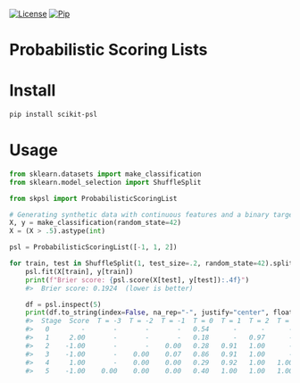 [![License](https://img.shields.io/github/license/stheid/scikit-psl)](https://github.com/stheid/scikit-psl/blob/master/LICENSE)
[![Pip](https://img.shields.io/pypi/v/scikit-psl)](https://pypi.org/project/scikit-psl)


# Probabilistic Scoring Lists

# Install
```bash
pip install scikit-psl
```

# Usage

```python
from sklearn.datasets import make_classification
from sklearn.model_selection import ShuffleSplit

from skpsl import ProbabilisticScoringList

# Generating synthetic data with continuous features and a binary target variable
X, y = make_classification(random_state=42)
X = (X > .5).astype(int)

psl = ProbabilisticScoringList([-1, 1, 2])

for train, test in ShuffleSplit(1, test_size=.2, random_state=42).split(X):
    psl.fit(X[train], y[train])
    print(f"Brier score: {psl.score(X[test], y[test]):.4f}")
    #>  Brier score: 0.1924  (lower is better)

    df = psl.inspect(5)
    print(df.to_string(index=False, na_rep="-", justify="center", float_format=lambda x: f"{x:.2f}"))    
    #>  Stage  Score  T = -3  T = -2  T = -1  T = 0  T = 1  T = 2  T = 3
    #>   0        -       -       -       -   0.54      -      -      - 
    #>   1     2.00       -       -       -   0.18      -   0.97      - 
    #>   2    -1.00       -       -    0.00   0.28   0.91   1.00      - 
    #>   3    -1.00       -    0.00    0.07   0.86   0.91   1.00      - 
    #>   4     1.00       -    0.00    0.00   0.29   0.92   1.00   1.00 
    #>   5    -1.00    0.00    0.00    0.00   0.40   1.00   1.00   1.00
```
